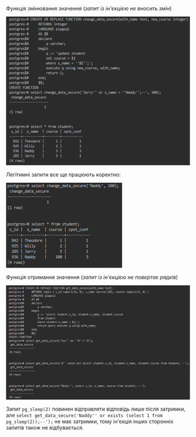 Функція змінювання значення (*запит із ін'єкцією не вносить змін*)

![](img/2023-11-29-23-03-38.png)

Легітимні запити все ще працюють коректно:

![](img/2023-11-29-23-15-12.png)

Функція отримання значення (*запит із ін'єкцією не повертає рядків*)

![](2023-11-29-23-25-38.png)

Запит `pg_sleep(2)` повинен відправляти відповідь лише після затримки, але `select get_data_secure('Naddy'' or exists (select 1 from pg_sleep(2));--');` не має затримки, тому ін'єкція інших сторонніх запитів також не відбувається.
